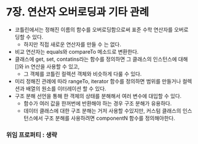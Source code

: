 
# 7장. 연산자 오버로딩과 기타 관례

- 코틀린에서는 정해진 이름의 함수를 오버로딩함으로써 표준 수학 연산자를 오버로딩할 수 있다.
  - 하지만 직접 새로운 연산자를 만들 수 는 없다.
- 비교 연산자는 equals와 compareTo 메소드로 변환한다.
- 클래스에 get, set, contatins라는 함수를 정의하면 그 클래스의 인스턴스에 대해 []와 in 연산을 사용할 수 있고,
  - 그 객체를 코틀린 컬렉션 객체와 비슷하게 다룰 수 있다.
- 미리 정해진 관례에 따라 rangeTo, iterator 함수를 정의하면 범위를 만들거나 컬렉션과 배열의 원소를 이터레이션 할 수 있다.
- 구조 분해 선언을 통해 한 객체의 상태를 분해해서 여러 변수에 대입할 수 있다.
  - 함수가 여러 값을 한꺼번에 반환해야 하는 경우 구조 분해가 유용하다.
  - 데이터 클래스에 대한 구조 분해는 거저 사용할 수있지만, 커스텀 클래스의 인스턴스에서 구조 분해를 사용하려면 componentN 함수를 정의해야한다.


### 위임 프로퍼티 : 생략